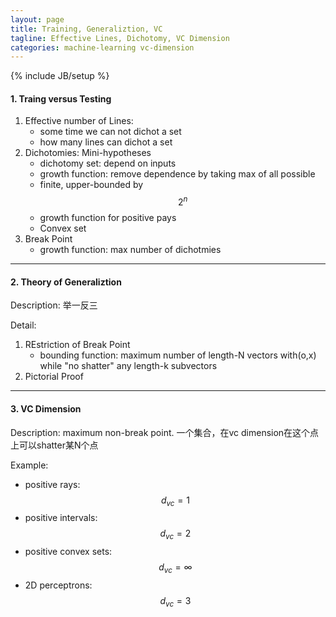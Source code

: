 ```yaml
---
layout: page
title: Training, Generaliztion, VC
tagline: Effective Lines, Dichotomy, VC Dimension
categories: machine-learning vc-dimension
---
```

{% include JB/setup %}

#### 1. Traing versus Testing

1. Effective number of Lines:
    - some time we can not dichot a set
    - how many lines can dichot a set
2. Dichotomies: Mini-hypotheses
    - dichotomy set: depend on inputs
    - growth function: remove dependence by taking max of all possible
    - finite, upper-bounded by $$ 2^n $$
    - growth function for positive pays
    - Convex set
3. Break Point
    - growth function: max number of dichotmies

---

#### 2. Theory of Generaliztion

Description: 举一反三

Detail:

1. REstriction of Break Point
    - bounding function: maximum number of length-N vectors with(o,x) while "no shatter" any length-k subvectors
2. Pictorial Proof

---

#### 3. VC Dimension

Description: maximum non-break point. 一个集合，在vc dimension在这个点上可以shatter某N个点

Example:

- positive rays: $$ d_{vc} = 1 $$
- positive intervals: $$ d_{vc} = 2 $$
- positive convex sets: $$ d_{vc} = \infty $$
- 2D perceptrons: $$ d_{vc} = 3 $$
